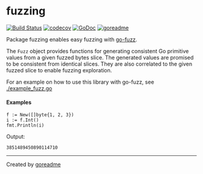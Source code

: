 # fuzzing

[![Build Status](https://travis-ci.org/posener/fuzzing.svg?branch=master)](https://travis-ci.org/posener/fuzzing)
[![codecov](https://codecov.io/gh/posener/fuzzing/branch/master/graph/badge.svg)](https://codecov.io/gh/posener/fuzzing)
[![GoDoc](https://godoc.org/github.com/posener/fuzzing?status.svg)](http://godoc.org/github.com/posener/fuzzing)
[![goreadme](https://goreadme.herokuapp.com/badge/posener/fuzzing.svg)](https://goreadme.herokuapp.com)

Package fuzzing enables easy fuzzing with [go-fuzz](https://github.com/dvyukov/go-fuzz).

The `Fuzz` object provides functions for generating consistent Go primitive values from a given
fuzzed bytes slice. The generated values are promised to be consistent from identical slices.
They are also correlated to the given fuzzed slice to enable fuzzing exploration.

For an example on how to use this library with go-fuzz, see [./example_fuzz.go](./example_fuzz.go)

#### Examples

```golang
f := New([]byte{1, 2, 3})
i := f.Int()
fmt.Println(i)
```

 Output:

```
3851489450890114710

```


---

Created by [goreadme](https://github.com/apps/goreadme)